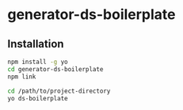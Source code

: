 # generator-ds-boilerplate

## Installation

```bash
npm install -g yo
cd generator-ds-boilerplate
npm link
```

```bash
cd /path/to/project-directory
yo ds-boilerplate
```
